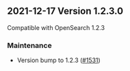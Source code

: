 ## 2021-12-17 Version 1.2.3.0

Compatible with OpenSearch 1.2.3

### Maintenance

* Version bump to 1.2.3 ([#1531](https://github.com/opensearch-project/security/pull/1531))